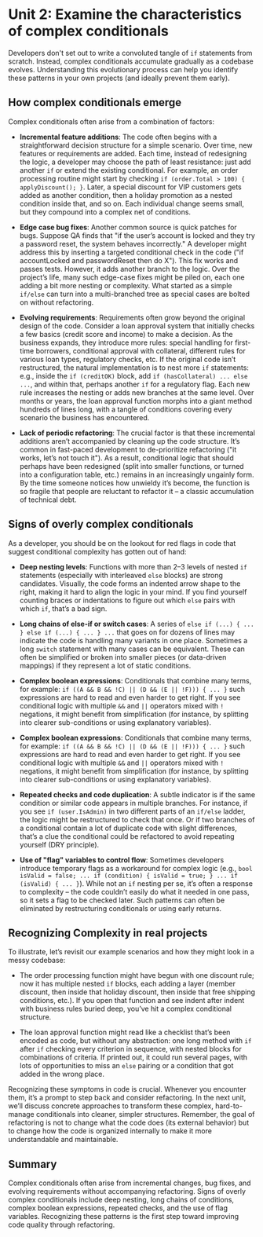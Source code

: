 # Unit 2: Examine the characteristics of complex conditionals

Developers don't set out to write a convoluted tangle of `if` statements from scratch. Instead, complex conditionals accumulate gradually as a codebase evolves. Understanding this evolutionary process can help you identify these patterns in your own projects (and ideally prevent them early).

## How complex conditionals emerge

Complex conditionals often arise from a combination of factors:

- **Incremental feature additions**: The code often begins with a straightforward decision structure for a simple scenario. Over time, new features or requirements are added. Each time, instead of redesigning the logic, a developer may choose the path of least resistance: just add another `if` or extend the existing conditional. For example, an order processing routine might start by checking `if (order.Total > 100) { applyDiscount(); }`. Later, a special discount for VIP customers gets added as another condition, then a holiday promotion as a nested condition inside that, and so on. Each individual change seems small, but they compound into a complex net of conditions.

- **Edge case bug fixes**: Another common source is quick patches for bugs. Suppose QA finds that "if the user’s account is locked and they try a password reset, the system behaves incorrectly." A developer might address this by inserting a targeted conditional check in the code ("if accountLocked and passwordReset then do X"). This fix works and passes tests. However, it adds another branch to the logic. Over the project’s life, many such edge-case fixes might be piled on, each one adding a bit more nesting or complexity. What started as a simple `if/else` can turn into a multi-branched tree as special cases are bolted on without refactoring.

- **Evolving requirements**: Requirements often grow beyond the original design of the code. Consider a loan approval system that initially checks a few basics (credit score and income) to make a decision. As the business expands, they introduce more rules: special handling for first-time borrowers, conditional approval with collateral, different rules for various loan types, regulatory checks, etc. If the original code isn’t restructured, the natural implementation is to nest more `if` statements: e.g., inside the `if (creditOK)` block, add `if (hasCollateral) ... else ...`, and within that, perhaps another `if` for a regulatory flag. Each new rule increases the nesting or adds new branches at the same level. Over months or years, the loan approval function morphs into a giant method hundreds of lines long, with a tangle of conditions covering every scenario the business has encountered.

- **Lack of periodic refactoring**: The crucial factor is that these incremental additions aren’t accompanied by cleaning up the code structure. It’s common in fast-paced development to de-prioritize refactoring ("it works, let’s not touch it"). As a result, conditional logic that should perhaps have been redesigned (split into smaller functions, or turned into a configuration table, etc.) remains in an increasingly ungainly form. By the time someone notices how unwieldy it’s become, the function is so fragile that people are reluctant to refactor it – a classic accumulation of technical debt.

## Signs of overly complex conditionals

As a developer, you should be on the lookout for red flags in code that suggest conditional complexity has gotten out of hand:

- **Deep nesting levels**: Functions with more than 2–3 levels of nested `if` statements (especially with interleaved `else` blocks) are strong candidates. Visually, the code forms an indented arrow shape to the right, making it hard to align the logic in your mind. If you find yourself counting braces or indentations to figure out which `else` pairs with which `if`, that’s a bad sign.

- **Long chains of else-if or switch cases**: A series of `else if (...) { ... } else if (...) { ... } ...` that goes on for dozens of lines may indicate the code is handling many variants in one place. Sometimes a long `switch` statement with many cases can be equivalent. These can often be simplified or broken into smaller pieces (or data-driven mappings) if they represent a lot of static conditions.

- **Complex boolean expressions**: Conditionals that combine many terms, for example: `if ((A && B && !C) || (D && (E || !F))) { ... }` such expressions are hard to read and even harder to get right. If you see conditional logic with multiple `&&` and `||` operators mixed with `!` negations, it might benefit from simplification (for instance, by splitting into clearer sub-conditions or using explanatory variables).

- **Complex boolean expressions**: Conditionals that combine many terms, for example: `if ((A && B && !C) || (D && (E || !F))) { ... }` such expressions are hard to read and even harder to get right. If you see conditional logic with multiple `&&` and `||` operators mixed with `!` negations, it might benefit from simplification (for instance, by splitting into clearer sub-conditions or using explanatory variables).

- **Repeated checks and code duplication**: A subtle indicator is if the same condition or similar code appears in multiple branches. For instance, if you see `if (user.IsAdmin)` in two different parts of an `if/else` ladder, the logic might be restructured to check that once. Or if two branches of a conditional contain a lot of duplicate code with slight differences, that’s a clue the conditional could be refactored to avoid repeating yourself (DRY principle).

- **Use of "flag" variables to control flow**: Sometimes developers introduce temporary flags as a workaround for complex logic (e.g., `bool isValid = false; ... if (condition) { isValid = true; } ... if (isValid) { ... }`). While not an `if` nesting per se, it’s often a response to complexity – the code couldn’t easily do what it needed in one pass, so it sets a flag to be checked later. Such patterns can often be eliminated by restructuring conditionals or using early returns.

## Recognizing Complexity in real projects

To illustrate, let’s revisit our example scenarios and how they might look in a messy codebase:

- The order processing function might have begun with one discount rule; now it has multiple nested `if` blocks, each adding a layer (member discount, then inside that holiday discount, then inside that free shipping conditions, etc.). If you open that function and see indent after indent with business rules buried deep, you’ve hit a complex conditional structure.

- The loan approval function might read like a checklist that’s been encoded as code, but without any abstraction: one long method with `if` after `if` checking every criterion in sequence, with nested blocks for combinations of criteria. If printed out, it could run several pages, with lots of opportunities to miss an `else` pairing or a condition that got added in the wrong place.

Recognizing these symptoms in code is crucial. Whenever you encounter them, it’s a prompt to step back and consider refactoring. In the next unit, we’ll discuss concrete approaches to transform these complex, hard-to-manage conditionals into cleaner, simpler structures. Remember, the goal of refactoring is not to change what the code does (its external behavior) but to change how the code is organized internally to make it more understandable and maintainable.

## Summary

Complex conditionals often arise from incremental changes, bug fixes, and evolving requirements without accompanying refactoring. Signs of overly complex conditionals include deep nesting, long chains of conditions, complex boolean expressions, repeated checks, and the use of flag variables. Recognizing these patterns is the first step toward improving code quality through refactoring.
